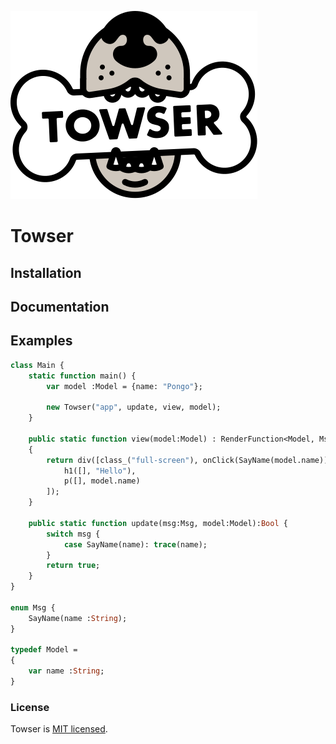 ![Towser](Towser.svg)

# Towser

## Installation

## Documentation

## Examples
```haxe
class Main {
	static function main() {
		var model :Model = {name: "Pongo"};

		new Towser("app", update, view, model);
	}

	public static function view(model:Model) : RenderFunction<Model, Msg>
	{
		return div([class_("full-screen"), onClick(SayName(model.name))], [
			h1([], "Hello"),
			p([], model.name)
		]);
	}

	public static function update(msg:Msg, model:Model):Bool {
		switch msg {
			case SayName(name): trace(name);
		}
		return true;
	}
}

enum Msg {
	SayName(name :String);
}

typedef Model =
{
	var name :String;
}

```

### License

Towser is [MIT licensed](./LICENSE).
